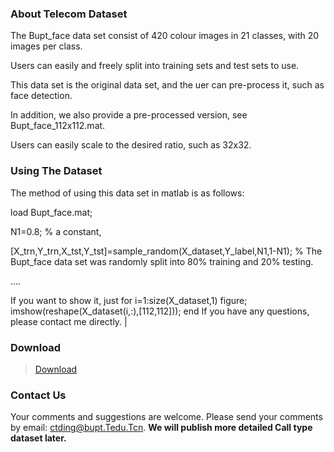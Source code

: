 

### About Telecom Dataset
The Bupt_face data set consist of 420 colour images in 21 classes, with 20 images per class.

Users can easily and freely split into training sets and test sets to use.

This data set is the original data set, and the uer can pre-process it, such as face detection.

In addition, we also provide a pre-processed version, see Bupt_face_112x112.mat.

Users can easily scale to the desired ratio, such as 32x32.

### Using The Dataset
The method of using this data set in matlab is as follows:

load Bupt_face.mat;

N1=0.8; % a constant,

[X_trn,Y_trn,X_tst,Y_tst]=sample_random(X_dataset,Y_label,N1,1-N1); % The Bupt_face data set was randomly split into 80% training and 20% testing.

....

If you want to show it, just
for i=1:size(X_dataset,1)
figure;
imshow(reshape(X_dataset(i,:),[112,112]));
end
If you have any questions, please contact me directly.                                                        |


### Download
> [Download](../files/Bupt_face%20dataset.zip)


### Contact Us
Your comments and suggestions are welcome. Please send your comments by email: ctding@bupt.Tedu.Tcn. **We will publish more detailed Call type dataset later.**
